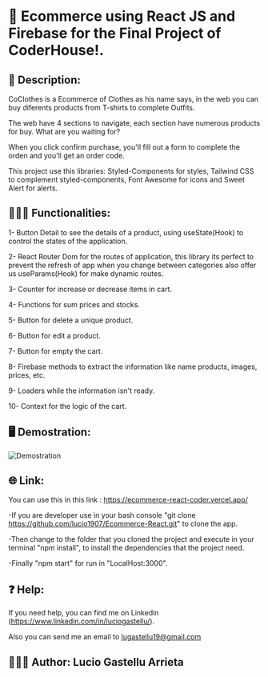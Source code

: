 # 🥇 Ecommerce using React JS and Firebase for the Final Project of CoderHouse!.
## 📄 Description: 
CoClothes is a Ecommerce of Clothes as his name says, in the web you can buy diferents products from T-shirts to complete Outfits.

The web have 4 sections to navigate, each section have numerous products for buy. What are you waiting for?

When you click confirm purchase, you'll fill out a form to complete the orden and you'll get an order code.

This project use this libraries: Styled-Components for styles, Tailwind CSS to complement styled-components, Font Awesome for icons and Sweet Alert for alerts.

## 👨🏻‍💻 Functionalities:
1- Button Detail to see the details of a product, using useState(Hook) to control the states of the application.

2- React Router Dom for the routes of application, this library its perfect to prevent the refresh of app when you change between categories also offer us useParams(Hook) for make dynamic routes.

3- Counter for increase or decrease items in cart.

4- Functions for sum prices and stocks.

5- Button for delete a unique product.

6- Button for edit a product.

7- Button for empty the cart.

8- Firebase methods to extract the information like name products, images, prices, etc.

9- Loaders while the information isn't ready.

10- Context for the logic of the cart.

## 🖥️ Demostration:

![Demostration](https://user-images.githubusercontent.com/104010048/191570673-6af52e8a-2a64-476f-a843-73c8a0b43fed.gif)

## 🌐 Link:
You can use this in this link : https://ecommerce-react-coder.vercel.app/

-If you are developer use in your bash console "git clone https://github.com/lucio1907/Ecommerce-React.git" to clone the app.

-Then change to the folder that you cloned the project and execute in your terminal "npm install", to install the dependencies that the project need.

-Finally "npm start" for run in "LocalHost:3000".

## ❓ Help:
If you need help, you can find me on Linkedin (https://www.linkedin.com/in/luciogastellu/).

Also you can send me an email to lugastellu19@gmail.com

## 🙋🏻‍♂️ Author: Lucio Gastellu Arrieta
